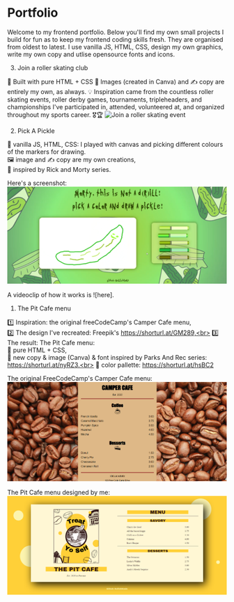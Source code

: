 # Portfolio

Welcome to my frontend portfolio. Below you'll find my own small projects I build for fun as to keep my frontend coding skills fresh.
They are organised from oldest to latest.
I use vanilla JS, HTML, CSS, design my own graphics, write my own copy and utlise opensource fonts and icons.

3. Join a roller skating club

💫 Built with pure HTML + CSS
💅 Images (created in Canva) and ✍ copy are entirely my own, as always.
💡 Inspiration came from the countless roller skating events, roller derby games, tournaments, tripleheaders, and championships I've participated in, attended, volunteered at, and organized throughout my sports career. 🎖🏆
![Join a roller skating event]()

2. Pick A Pickle<br>

💽 vanilla JS, HTML, CSS: I played with canvas and picking different colours of the markers for drawing.<br>
🖼 image and ✍ copy are my own creations,<br>
🥒 inspired by Rick and Morty series.<br>

Here's a screenshot:
![Pick A Pickle](https://github.com/NullishKoala/Portfolio/blob/master/2.%20Pick%20a%20Pickle/PickAPickle.png)

A videoclip of how it works is ![here].

1. The Pit Cafe menu<br>

1️⃣ Inspiration: the original freeCodeCamp's Camper Cafe menu,<br>
2️⃣ The design I've recreated: Freepik's https://shorturl.at/GM289,<br>
3️⃣ The result: The Pit Cafe menu:<br>
🧐 pure HTML + CSS,<br>
📝 new copy & image (Canva) & font inspired by Parks And Rec series: https://shorturl.at/nyRZ3.<br>
🎨 color pallette: https://shorturl.at/hsBC2

The original FreeCodeCamp's Camper Cafe menu:
![Camper Cafe menu](https://github.com/NullishKoala/Portfolio/blob/master/1.%20The%20Pit%20Cafe/CamperCafeMenu.png)

The Pit Cafe menu designed by me:
![Pit Cafe menu](https://github.com/NullishKoala/Portfolio/blob/master/1.%20The%20Pit%20Cafe/PitCafeMenu.png)

